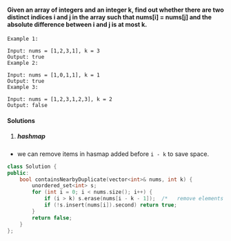 #### Given an array of integers and an integer k, find out whether there are two distinct indices i and j in the array such that nums[i] = nums[j] and the absolute difference between i and j is at most k.

```
Example 1:

Input: nums = [1,2,3,1], k = 3
Output: true
Example 2:

Input: nums = [1,0,1,1], k = 1
Output: true
Example 3:

Input: nums = [1,2,3,1,2,3], k = 2
Output: false
```

#### Solutions

1. ##### hashmap

- we can remove items in hasmap added before `i - k` to save space.

```cpp
class Solution {
public:
    bool containsNearbyDuplicate(vector<int>& nums, int k) {
        unordered_set<int> s;
        for (int i = 0; i < nums.size(); i++) {
            if (i > k) s.erase(nums[i - k - 1]);  /*   remove elements to save space */
            if (!s.insert(nums[i]).second) return true;
        }
        return false;
    }
};
```